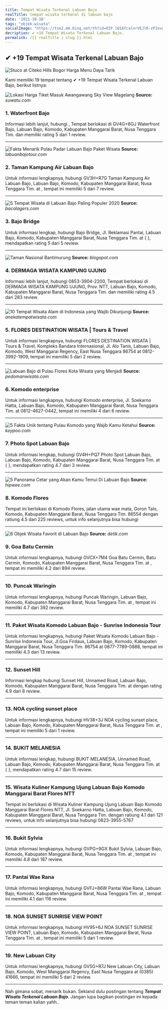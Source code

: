 ```yaml
---
title: Tempat Wisata Terkenal Labuan Bajo
realTitle: tempat wisata terkenal di labuan bajo
date: '2021-10-18'
tags: "objek-wisata"
socialImage: "https://tse2.mm.bing.net/th?id=OIP.lQ1ATcalnrVEJlR-zP2ovgHaJQ&amp;pid=15.1"
decription: ✔ +19 Tempat Wisata Terkenal Labuan Bajo.
permalink: /{{ realTitle | slug }}.html
---
```


## ✔ +19 Tempat Wisata Terkenal Labuan Bajo

![Stuco at Citeko Hills Bogor Harga Menu Daya Tarik ](https://suwatu.com/gambar/Stuco-at-Citeko-Hills.jpg)



Kami memiliki 19 tempat tentang ✔ +19 Tempat Wisata Terkenal Labuan Bajo, berikut listnya:



![Lokasi  Harga Tiket Masuk Awangawang Sky View Magelang ](https://tse1.mm.bing.net/th?id=OIP.uelEQiMsxDbl_fp5r2wN8gHaJQ&amp;pid=15.1)
**Source:** _suwatu.com_


### 1. Waterfront Bajo



Informasi lebih lanjut, hubungi , Tempat berlokasi di GV4G+6GJ Waterfront Bajo, Labuan Bajo, Komodo, Kabupaten Manggarai Barat, Nusa Tenggara Tim. dan memiliki rating 5 dari 1 review.

---


![Fakta Menarik Pulau Padar Labuan Bajo  Paket Wisata ](https://tse1.mm.bing.net/th?id=OIP.Y5AU-YuxH1XUho2CfxPZygHaJQ&amp;pid=15.1)
**Source:** _labuanbajotour.com_


### 2. Taman Kampung Air Labuan Bajo



Untuk informasi lengkapnya, hubungi GV3H+R7G Taman Kampung Air Labuan Bajo, Labuan Bajo, Komodo, Kabupaten Manggarai Barat, Nusa Tenggara Tim. at , tempat ini memiliki 5 dari 7 review.

---


![5 Tempat Wisata di Labuan Bajo Paling Populer 2020](https://tse3.mm.bing.net/th?id=OIP.X0lwTjSLjOu1ro2dRSqFvAHaEc&amp;pid=15.1)
**Source:** _bacalagers.com_


### 3. Bajo Bridge



Untuk informasi lengkap, hubungi Bajo Bridge, Jl. Reklamasi Pantai, Labuan Bajo, Komodo, Kabupaten Manggarai Barat, Nusa Tenggara Tim. at {  }, mendapatkan rating 5 dari 5 review.

---


![Taman Nasional Bantimurung](https://tse3.mm.bing.net/th?id=OIP.XaySD18vXkOgDGK6Zex0rAHaE8&amp;pid=15.1)
**Source:** _blogspot.com_


### 4. DERMAGA WISATA KAMPUNG UJUNG



Informasi lebih lanjut, hubungi 0853-3904-2200, Tempat berlokasi di DERMAGA WISATA KAMPUNG UJUNG, Prov. NTT, Labuan Bajo, Komodo, Kabupaten Manggarai Barat, Nusa Tenggara Tim. dan memiliki rating 4.5 dari 283 review.

---


![10 Tempat Wisata Alam di Indonesia yang Wajib Dikunjungi](https://tse2.mm.bing.net/th?id=OIP.tTBVNmLwJl54eMmdC-0O1QHaDq&amp;pid=15.1)
**Source:** _anekatempatwisata.com_


### 5. FLORES DESTINATION WISATA | Tours &amp; Travel



Untuk informasi lengkapnya, hubungi FLORES DESTINATION WISATA | Tours &amp; Travel, Kompleks Bandara Internasional, Jl. Alo Tanis, Labuan Bajo, Komodo, West Manggarai Regency, East Nusa Tenggara 86754 at 0812-3992-1909, tempat ini memiliki 5 dari 2 review.

---


![Labuan Bajo di Pulau Flores  Kota Wisata yang Menjadi ](https://tse3.mm.bing.net/th?id=OIP.vAFn-MmJeaVI4cjoVwZiSAHaGL&amp;pid=15.1)
**Source:** _pedomanwisata.com_


### 6. Komodo enterprise



Untuk informasi lengkapnya, hubungi Komodo enterprise, Jl. Soekarno Hatta, Labuan Bajo, Komodo, Kabupaten Manggarai Barat, Nusa Tenggara Tim. at 0812-4627-0442, tempat ini memiliki 4 dari 6 review.

---


![5 Fakta Unik tentang Pulau Komodo yang Wajib Kamu Ketahui ](https://tse1.mm.bing.net/th?id=OIP.H27a32NDGAVUdebNf_-wdAHaEg&amp;pid=15.1)
**Source:** _keypoo.com_


### 7. Photo Spot Labuan Bajo



Untuk informasi lengkap, hubungi GV4H+PQ7 Photo Spot Labuan Bajo, Labuan Bajo, Komodo, Kabupaten Manggarai Barat, Nusa Tenggara Tim. at {  }, mendapatkan rating 4.7 dari 3 review.

---


![5 Panorama Cetar yang Akan Kamu Temui Di Labuan Bajo ](https://tse1.mm.bing.net/th?id=OIP.Rsw_4AdWC1BL0h-Y4DzlfgHaEK&amp;pid=15.1)
**Source:** _hipwee.com_


### 8. Komodo Flores



Tempat ini berlokasi di Komodo Flores, jalan utama wae mata, Goron Talo, Komodo, Kabupaten Manggarai Barat, Nusa Tenggara Tim. 86554 dengan ratiung 4.5 dari 225 reviews, untuk info selanjutnya bisa hubungi 

---


![6 Objek Wisata Favorit di Labuan Bajo](https://tse3.mm.bing.net/th?id=OIP.mX9qB6G5N_G-0IIeBLVFOQHaEd&amp;pid=15.1)
**Source:** _detik.com_


### 9. Goa Batu Cermin



Untuk informasi lengkapnya, hubungi GVCX+7M4 Goa Batu Cermin, Batu Cermin, Komodo, Kabupaten Manggarai Barat, Nusa Tenggara Tim. at , tempat ini memiliki 4.2 dari 894 review.

---


### 10. Puncak Waringin



Untuk informasi lengkapnya, hubungi Puncak Waringin, Labuan Bajo, Komodo, Kabupaten Manggarai Barat, Nusa Tenggara Tim. at , tempat ini memiliki 4.7 dari 392 review.

---


### 11. Paket Wisata Komodo Labuan Bajo - Sunrise Indonesia Tour



Untuk informasi lengkapnya, hubungi Paket Wisata Komodo Labuan Bajo - Sunrise Indonesia Tour, Jl.Goa Firdaus, Labuan Bajo, Komodo, Kabupaten Manggarai Barat, Nusa Tenggara Tim. 86754 at 0877-7789-0888, tempat ini memiliki 4.3 dari 13 review.

---


### 12. Sunset Hill



Informasi lengkap hubungi Sunset Hill, Unnamed Road, Labuan Bajo, Komodo, Kabupaten Manggarai Barat, Nusa Tenggara Tim. at  dengan rating 4.9 dari 8 review.

---


### 13. NOA cycling sunset place



Untuk informasi lengkapnya, hubungi HV38+3J NOA cycling sunset place, Labuan Bajo, Komodo, Kabupaten Manggarai Barat, Nusa Tenggara Tim. at , tempat ini memiliki 5 dari 1 review.

---


### 14. BUKIT MELANESIA



Untuk informasi lengkap, hubungi BUKIT MELANESIA, Unnamed Road, Labuan Bajo, Komodo, Kabupaten Manggarai Barat, Nusa Tenggara Tim. at {  }, mendapatkan rating 4.7 dari 15 review.

---


### 15. Wisata Kuliner Kampung Ujung Labuan Bajo Komodo Manggarai Barat Flores NTT



Tempat ini berlokasi di Wisata Kuliner Kampung Ujung Labuan Bajo Komodo Manggarai Barat Flores NTT, Jl. Soekarno Hatta, Labuan Bajo, Komodo, Kabupaten Manggarai Barat, Nusa Tenggara Tim. dengan ratiung 4.1 dari 121 reviews, untuk info selanjutnya bisa hubungi 0823-3955-5767

---


### 16. Bukit Sylvia



Untuk informasi lengkapnya, hubungi GVPG+9GX Bukit Sylvia, Labuan Bajo, Komodo, Kabupaten Manggarai Barat, Nusa Tenggara Tim. at , tempat ini memiliki 4.8 dari 187 review.

---


### 17. Pantai Wae Rana



Untuk informasi lengkapnya, hubungi GVFJ+86W Pantai Wae Rana, Labuan Bajo, Komodo, Kabupaten Manggarai Barat, Nusa Tenggara Tim. at , tempat ini memiliki 4.1 dari 116 review.

---


### 18. NOA SUNSET SUNRISE VIEW POINT



Untuk informasi lengkapnya, hubungi HV95+6J NOA SUNSET SUNRISE VIEW POINT, Labuan Bajo, Komodo, Kabupaten Manggarai Barat, Nusa Tenggara Tim. at , tempat ini memiliki 5 dari 1 review.

---


### 19. New Labuan City



Untuk informasi lengkapnya, hubungi GV5G+R7J New Labuan City, Labuan Bajo, Komodo, West Manggarai Regency, East Nusa Tenggara at (0385) 41666, tempat ini memiliki 5 dari 2 review.

---









Nah gimana sobat, menarik bukan. Sekiand dulu postingan tentang ***Tempat Wisata Terkenal Labuan Bajo***. Jangan lupa bagikan postingan ini kepada teman teman kalian yahh..
